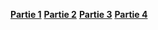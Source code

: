 
[**Partie 1**](/csec24/part1/readme.md)
[**Partie 2**](/csec24/part2/readme.md)
[**Partie 3**](/csec24/part3/readme.md)
[**Partie 4**](/csec24/part4/readme.md)
